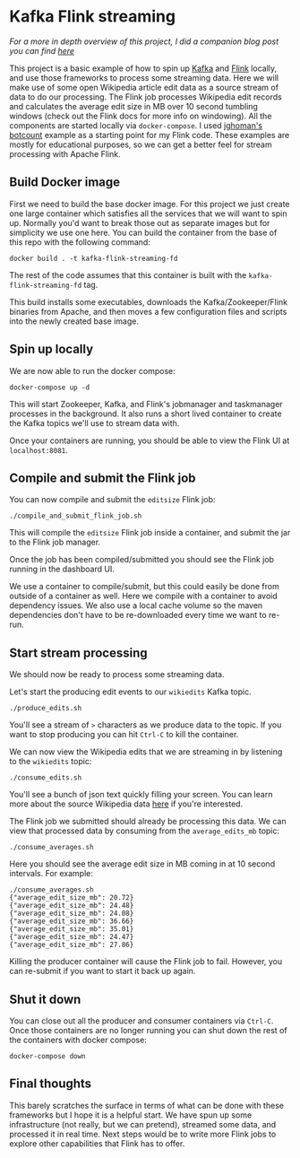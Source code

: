 Kafka Flink streaming
=====================

_For a more in depth overview of this project, I did a companion blog post you
can find
[here](https://www.dsfcode.com/posts/stream-processing-with-kafka-and-flink/)_

This project is a basic example of how to spin up
[Kafka](https://kafka.apache.org/) and [Flink](https://flink.apache.org/)
locally, and use those frameworks to process some streaming data. Here we will
make use of some open Wikipedia article edit data as a source stream of data to
do our processing. The Flink job processes Wikipedia edit records and
calculates the average edit size in MB over 10 second tumbling windows (check
out the Flink docs for more info on windowing). All the components are started
locally via `docker-compose`. I used [jghoman's](https://github.com/jghoman)
[botcount](https://github.com/jghoman/botcount) example as a starting point for
my Flink code. These examples are mostly for educational purposes, so we can
get a better feel for stream processing with Apache Flink.

Build Docker image
------------------

First we need to build the base docker image. For this project we just create
one large container which satisfies all the services that we will want to spin
up. Normally you'd want to break those out as separate images but for
simplicity we use one here. You can build the container from the base of this
repo with the following command:

```
docker build . -t kafka-flink-streaming-fd
```

The rest of the code assumes that this container is built with the
`kafka-flink-streaming-fd` tag.

This build installs some executables, downloads the Kafka/Zookeeper/Flink
binaries from Apache, and then moves a few configuration files and scripts into
the newly created base image.

Spin up locally
---------------

We are now able to run the docker compose:

```
docker-compose up -d
```

This will start Zookeeper, Kafka, and Flink's jobmanager and taskmanager
processes in the background. It also runs a short lived container to create the
Kafka topics we'll use to stream data with.

Once your containers are running, you should be able to view the Flink UI at
`localhost:8081`.

Compile and submit the Flink job
--------------------------------

You can now compile and submit the `editsize` Flink job:

```
./compile_and_submit_flink_job.sh
```

This will compile the `editsize` Flink job inside a container, and submit the
jar to the Flink job manager.

Once the job has been compiled/submitted you should see the Flink job running
in the dashboard UI.

We use a container to compile/submit, but this could easily be done from
outside of a container as well. Here we compile with a container to avoid
dependency issues. We also use a local cache volume so the maven dependencies
don't have to be re-downloaded every time we want to re-run.

Start stream processing
-----------------------

We should now be ready to process some streaming data.

Let's start the producing edit events to our `wikiedits` Kafka topic.

```
./produce_edits.sh
```

You'll see a stream of `>` characters as we produce data to the topic. If you
want to stop producing you can hit `Ctrl-C` to kill the container.

We can now view the Wikipedia edits that we are streaming in by listening to
the `wikiedits` topic:

```
./consume_edits.sh
```

You'll see a bunch of json text quickly filling your screen. You can learn more
about the source Wikipedia data
[here](https://wikitech.wikimedia.org/wiki/Event_Platform/EventStreams)
if you're interested.

The Flink job we submitted should already be processing this data. We can view
that processed data by consuming from the `average_edits_mb` topic:

```
./consume_averages.sh
```

Here you should see the average edit size in MB coming in at 10 second
intervals. For example:

```
./consume_averages.sh
{"average_edit_size_mb": 20.72}
{"average_edit_size_mb": 24.48}
{"average_edit_size_mb": 24.08}
{"average_edit_size_mb": 36.66}
{"average_edit_size_mb": 35.01}
{"average_edit_size_mb": 24.47}
{"average_edit_size_mb": 27.86}
```

Killing the producer container will cause the Flink job to fail. However, you
can re-submit if you want to start it back up again.

Shut it down
------------

You can close out all the producer and consumer containers via `Ctrl-C`. Once
those containers are no longer running you can shut down the rest of the
containers with docker compose:

```
docker-compose down
```

Final thoughts
--------------

This barely scratches the surface in terms of what can be done with these
frameworks but I hope it is a helpful start. We have spun up some
infrastructure (not really, but we can pretend), streamed some data, and
processed it in real time. Next steps would be to write more Flink jobs to
explore other capabilities that Flink has to offer.

